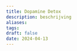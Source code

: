 ```yaml
---
title: Dopamine Detox
description: beschrijving
aliases: 
tags: 
draft: false
date: 2024-04-13
---
```

